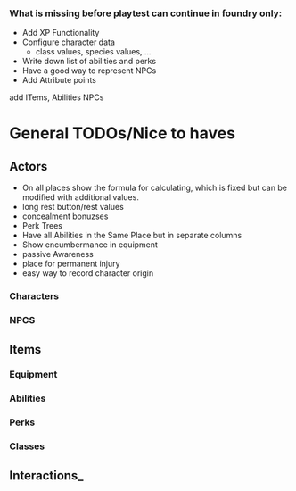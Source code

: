 ### What is missing before playtest can continue in foundry only:

- Add XP Functionality
- Configure character data
    - class values, species values, ...
- Write down list of abilities and perks
- Have a good way to represent NPCs
- Add Attribute points

add ITems, Abilities NPCs


# General TODOs/Nice to haves

## Actors

- On all places show the formula for calculating, which is fixed but can be modified with additional values.
- long rest button/rest values
- concealment bonuzses
- Perk Trees
- Have all Abilities in the Same Place but in separate columns 
- Show encumbermance in equipment
- passive Awareness
- place for permanent injury
- easy way to record character origin

### Characters

### NPCS

## Items

### Equipment

### Abilities

### Perks

### Classes

## Interactions_